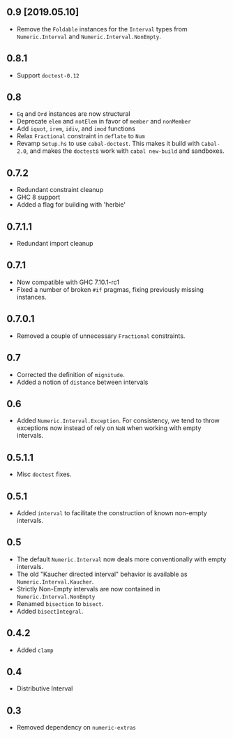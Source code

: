 0.9 [2019.05.10]
----------------
* Remove the `Foldable` instances for the `Interval` types from
  `Numeric.Interval` and `Numeric.Interval.NonEmpty`.

0.8.1
-----
* Support `doctest-0.12`

0.8
---
* `Eq` and `Ord` instances are now structural
* Deprecate `elem` and `notElem` in favor of `member` and `nonMember`
* Add `iquot`, `irem`, `idiv`, and `imod` functions
* Relax `Fractional` constraint in `deflate` to `Num`
* Revamp `Setup.hs` to use `cabal-doctest`. This makes it build
  with `Cabal-2.0`, and makes the `doctest`s work with `cabal new-build` and
  sandboxes.

0.7.2
-----
* Redundant constraint cleanup
* GHC 8 support
* Added a flag for building with 'herbie'

0.7.1.1
-------
* Redundant import cleanup

0.7.1
-----
* Now compatible with GHC 7.10.1-rc1
* Fixed a number of broken `#if` pragmas, fixing previously missing instances.

0.7.0.1
-------
* Removed a couple of unnecessary `Fractional` constraints.

0.7
---
* Corrected the definition of `mignitude`.
* Added a notion of `distance` between intervals

0.6
---
* Added `Numeric.Interval.Exception`. For consistency, we tend to throw exceptions now instead of rely on `NaN` when working with empty intervals.

0.5.1.1
-------
* Misc `doctest` fixes.

0.5.1
-----
* Added `interval` to facilitate the construction of known non-empty intervals.

0.5
---
* The default `Numeric.Interval` now deals more conventionally with empty intervals.
* The old "Kaucher directed interval" behavior is available as `Numeric.Interval.Kaucher`.
* Strictly Non-Empty intervals are now contained in `Numeric.Interval.NonEmpty`
* Renamed `bisection` to `bisect`.
* Added `bisectIntegral`.

0.4.2
-----
* Added `clamp`

0.4
---
* Distributive Interval

0.3
---
* Removed dependency on `numeric-extras`

